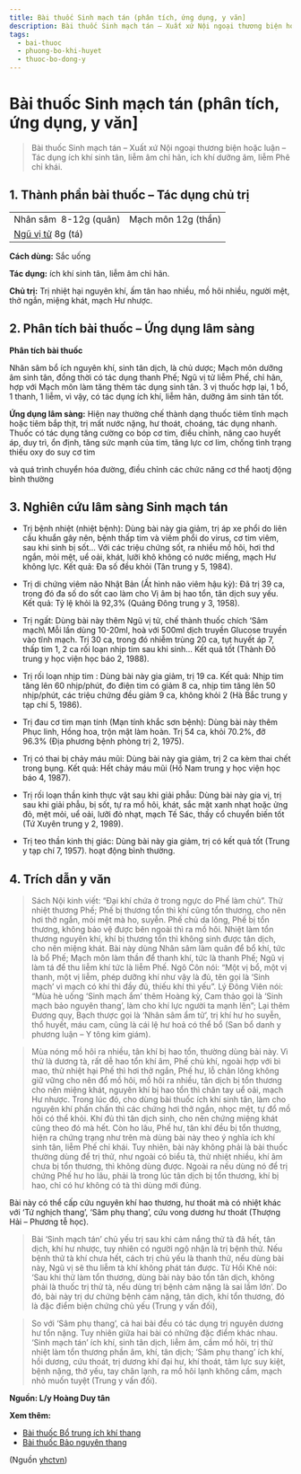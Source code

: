 ```yaml
---
title: Bài thuốc Sinh mạch tán (phân tích, ứng dụng, y văn]
description: Bài thuốc Sinh mạch tán – Xuất xứ Nội ngoại thương biện hoặc luận – Tác dụng ích khí sinh tân, liễm âm chỉ hãn, ích khí dưỡng âm, liễm Phê chỉ khái.
tags:
  - bai-thuoc
  - phuong-bo-khi-huyet
  - thuoc-bo-dong-y
---
```


# Bài thuốc Sinh mạch tán (phân tích, ứng dụng, y văn] 

> Bài thuốc Sinh mạch tán – Xuất xứ Nội ngoại thương biện hoặc luận – Tác dụng ích khí sinh tân, liễm âm chỉ hãn, ích khí dưỡng âm, liễm Phê chỉ khái.

## 1. Thành phần bài thuốc – Tác dụng chủ trị

|  |  |
| --- | --- |
| Nhân sâm  8-12g (quân) | Mạch môn 12g (thần) |
| [Ngũ vị tử](/yhctvn/vi-thuoc-ngu-vi-tu/) 8g (tá) |  |

**Cách dùng:** Sắc uống

**Tác dụng:** ích khí sinh tân, liễm âm chỉ hãn. 

**Chủ trị:** Trị nhiệt hại nguyên khí, ấm tân hao nhiều, mồ hôi nhiều, người mệt, thở ngắn, miệng khát, mạch Hư nhược.

## 2. Phân tích bài thuốc – Ứng dụng lâm sàng

**Phân tích bài thuốc**

Nhân sâm bổ ích nguyên khí, sinh tân dịch, là chủ dược; Mạch môn dưỡng âm sinh tân, đồng thời có tác dụng thanh Phế; Ngũ vị tử liễm Phế, chỉ hãn, hợp với Mạch môn làm tăng thêm tác dụng sinh tân. 3 vị thuốc hợp lại, 1 bổ, 1 thanh, 1 liễm, vì vậy, có tác dụng ích khí, liễm hãn, dưỡng âm sinh tân tốt.

**Ứng dụng lâm sàng:** Hiện nay thường chế thành dạng thuốc tiêm tĩnh mạch hoặc tiêm bắp thịt, trị mất nước nặng, hư thoát, choáng, tác dụng nhanh. Thuốc có tác dụng tăng cường co bóp cơ tim, điều chỉnh, nâng cao huyết áp, duy trì, ổn định, tăng sức mạnh của tim, tăng lực cơ lim, chống tình trạng thiếu oxy do suy cơ tim

và quá trình chuyển hóa đường, điều chỉnh các chức năng cơ thể haotj động bình thường

## 3. Nghiên cứu lâm sàng Sinh mạch tán

+ Trị bệnh nhiệt (nhiệt bệnh): Dùng bài này gia giảm, trị áp xe phổi do liên cầu khuẩn gây nên, bệnh thấp tim và viêm phổi do virus, cơ tim viêm, sau khi sinh bị sốt… Với các triệu chứng sốt, ra nhiều mồ hôi, hơi thd ngắn, mỏi mệt, uể oải, khát, lưỡi khô không có nước miếng, mạch Hư không lực. Kết quả: Đa số đều khỏi (Tân trung y 5, 1984).

+ Trị di chứng viêm não Nhật Bản (Ất hình não viêm hậu kỳ): Đã trị 39 ca, trong đó đa số do sốt cao làm cho Vị âm bị hao tổn, tân dịch suy yếu. Kết quả: Tỷ lệ khỏi là 92,3% (Quảng Đông trung y 3, 1958).

+ Trị ngất: Dùng bài này thêm Ngũ vị tử, chế thành thuốc chích ‘Sâm mạch\ Mỗi lần dùng 10-20ml, hoà với 500ml dịch truyền Glucose truyền vào tĩnh mạch. Trị 30 ca, trong đó nhiễm trùng 20 ca, tụt huyết áp 7, thấp tim 1, 2 ca rối loạn nhịp tim sau khi sinh… Kết quả tốt (Thành Đô trung y học viện học báo 2, 1988).

+ Trị rối loạn nhịp tim : Dùng bài này gia giảm, trị 19 ca. Kết quả: Nhịp tim tăng lên 60 nhịp/phút, đo điện tim có giảm 8 ca, nhịp tim tăng lên 50 nhịp/phút, các triệu chứng đều giảm 9 ca, không khỏi 2 (Hà Bắc trung y tạp chí 5, 1986).

+ Trị đau cơ tim mạn tính (Mạn tính khắc sơn bệnh): Dùng bài này thêm Phục linh, Hồng hoa, trộn mật làm hoàn. Trị 54 ca, khỏi 70.2%, đỡ 96.3% (Địa phương bệnh phòng trị 2, 1975).

+ Trị có thai bị chảy máu mũi: Dùng bài này gia giảm, trị 2 ca kèm thai chết trong bụng. Kết quả: Hết chảy máu mũi (Hồ Nam trung y học viện học báo 4, 1987).

+ Trị rối loạn thần kinh thực vật sau khi giải phẫu: Dùng bài này gia vị, trị sau khi giải phẫu, bị sốt, tự ra mồ hôi, khát, sắc mặt xanh nhạt hoặc ửng đỏ, mệt mỏi, uể oải, lưỡi đỏ nhạt, mạch Tế Sác, thấy cổ chuyển biến tốt (Tứ Xuyên trung y 2, 1989).

+ Trị teo thần kinh thị giác: Dùng bài này gia giảm, trị có kết quả tốt (Trung y tạp chí 7, 1957). hoạt động bình thường.

## 4. Trích dẫn y văn

> Sách Nội kinh viết: “Đại khí chứa ở trong ngực do Phế làm chủ”. Thử nhiệt thương Phế; Phế bị thương tổn thì khí cũng tổn thương, cho nên hơi thở ngắn, mỏi mệt mà ho, suyễn. Phế chủ da lông, Phế bị tổn thương, không bảo vệ được bên ngoài thì ra mồ hôi. Nhiệt làm tổn thương nguyên khí, khí bị thương tổn thì không sinh được tân dịch, cho nên miệng khát. Bài này dùng Nhân sâm làm quân để bổ khí, tức là bổ Phế; Mạch môn làm thần để thanh khí, tức là thanh Phế; Ngũ vị làm tá để thu liễm khí tức là liễm Phế. Ngô Côn nói: “Một vị bổ, một vị thanh, một vị liễm, phép dưỡng khí như vậy là đủ, tên gọi là ‘Sinh mạch’ vì mạch có khí thì đầy đủ, thiếu khí thì yếu”. Lý Đông Viên nói: “Mùa hè uống ‘Sinh mạch ẩm’ thêm Hoàng kỳ, Cam thảo gọi là ‘Sinh mạch bảo nguyên thang’, làm cho khí lực người ta mạnh lên”; Lại thêm Đương quy, Bạch thược gọi là ‘Nhân sâm ẩm tử’, trị khí hư ho suyễn, thổ huyết, máu cam, cũng là cái lệ hư hoả có thể bổ (San bổ danh y phương luận – Y tông kim giám).

> Mùa nóng mồ hôi ra nhiều, tân khí bị hao tổn, thường dùng bài này. Vì thử là dương tà, rất dễ hao tổn khí âm, Phế chủ khí, ngoài hợp với bì mao, thử nhiệt hại Phế thì hơi thở ngắn, Phế hư, lỗ chân lông không giữ vững cho nên đổ mồ hôi, mồ hôi ra nhiều, tân dịch bị tổn thương cho nên miệng khát, nguyên khí bị hao tổn thì chân tay uể oải, mạch Hư nhược. Trong lúc đó, cho dùng bài thuốc ích khí sinh tân, làm cho nguyên khí phấn chấn thì các chứng hơi thở ngắn, nhọc mệt, tự đổ mồ hôi có thể khỏi. Khí đủ thì tân dịch sinh, cho nên chứng miệng khát cũng theo đó mà hết. Còn ho lâu, Phế hư, tân khí đều bị tổn thương, hiện ra chứng trạng như trên mà dùng bài này theo ý nghĩa ích khí sinh tân, liễm Phế chỉ khái. Tuy nhiên, bài này không phải là bài thuốc thường dùng để trị thử, như ngoài có biểu tà, thử nhiệt nhiều, khí âm chưa bị tổn thương, thì không dùng được. Ngoài ra nếu dùng nó để trị chứng Phế hư ho lâu, phải là trong lúc tân dịch bị tổn thương, khí bị hao, chỉ có hư không có tà thì dùng mới đúng.

Bài này có thể cấp cứu nguyên khí hao thương, hư thoát mà có nhiệt khác với ‘Tứ nghịch thang’, ‘Sâm phụ thang’, cứu vong dương hư thoát (Thượng Hải – Phương tễ học).

> Bài ‘Sinh mạch tán’ chủ yếu trị sau khi cảm nắng thử tà đã hết, tân dịch, khí hư nhược, tuy nhiên có người ngộ nhận là trị bệnh thử. Nếu bệnh thử tà khí chưa hết, cách trị chủ yếu là thanh thử, nếu dùng bài này, Ngũ vị sẽ thu liễm tà khí không phát tán được. Từ Hồi Khê nói: ‘Sau khi thử làm tổn thương, dùng bài này bảo tổn tân dịch, không phải là thuốc trị thử tà, nếu dùng trị bệnh cảm nặng là sai lầm lớn’. Do đó, bài này trị dư chứng bệnh cảm nặng, tân dịch, khí tổn thương, đó là đặc điểm biện chứng chủ yếu (Trung y vấn đối),

> So với ‘Sâm phụ thang’, cả hai bài đều có tác dụng trị nguyên dương hư tổn nặng. Tuy nhiên giữa hai bài có những đặc điểm khác nhau. ‘Sinh mạch tán’ ích khí, sinh tân dịch, liễm âm, cầm mồ hôi, trị thử nhiệt làm tổn thương phần âm, khí, tân dịch; ‘Sâm phụ thang’ ích khí, hồi dương, cứu thoát, trị dương khí đại hư, khí thoát, tâm lực suy kiệt, bệnh nặng, thở yếu, tay chân lạnh, ra mồ hôi lạnh không cầm, mạch nhỏ muốn tuyệt (Trung y vấn đối).

**Nguồn: L/y Hoàng Duy tân**

**Xem thêm:**

* [Bài thuốc Bổ trung ích khí thang](/yhctvn/bai-thuoc-bo-trung-ich-khi-thang/)
* [Bài thuốc Bảo nguyên thang](/yhctvn/bai-thuoc-bao-nguyen-thang/)

(Nguồn <a href="https://yhctvn.com/bai-thuoc-sinh-mach-tan/" target="_blank">yhctvn</a>)
